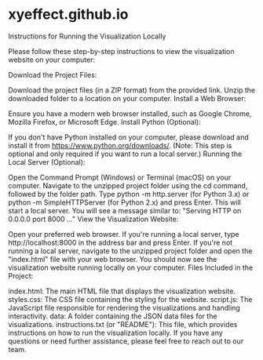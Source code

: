 # xyeffect.github.io
Instructions for Running the Visualization Locally

Please follow these step-by-step instructions to view the visualization website on your computer:

Download the Project Files:

Download the project files (in a ZIP format) from the provided link.
Unzip the downloaded folder to a location on your computer.
Install a Web Browser:

Ensure you have a modern web browser installed, such as Google Chrome, Mozilla Firefox, or Microsoft Edge.
Install Python (Optional):

If you don't have Python installed on your computer, please download and install it from https://www.python.org/downloads/. (Note: This step is optional and only required if you want to run a local server.)
Running the Local Server (Optional):

Open the Command Prompt (Windows) or Terminal (macOS) on your computer.
Navigate to the unzipped project folder using the cd command, followed by the folder path.
Type python -m http.server (for Python 3.x) or python -m SimpleHTTPServer (for Python 2.x) and press Enter. This will start a local server.
You will see a message similar to: "Serving HTTP on 0.0.0.0 port 8000 ..."
View the Visualization Website:

Open your preferred web browser.
If you're running a local server, type http://localhost:8000 in the address bar and press Enter. If you're not running a local server, navigate to the unzipped project folder and open the "index.html" file with your web browser.
You should now see the visualization website running locally on your computer.
Files Included in the Project:

index.html: The main HTML file that displays the visualization website.
styles.css: The CSS file containing the styling for the website.
script.js: The JavaScript file responsible for rendering the visualizations and handling interactivity.
data: A folder containing the JSON data files for the visualizations.
instructions.txt (or "README"): This file, which provides instructions on how to run the visualization locally.
If you have any questions or need further assistance, please feel free to reach out to our team.
